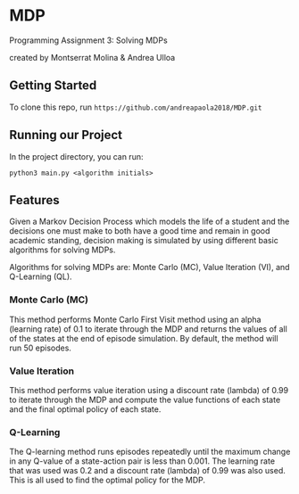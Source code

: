 # MDP
Programming Assignment 3: Solving MDPs

created by Montserrat Molina & Andrea Ulloa

## Getting Started

To clone this repo, run `https://github.com/andreapaola2018/MDP.git`

## Running our Project

In the project directory, you can run:

`python3 main.py <algorithm initials>`

## Features

Given a Markov Decision Process which models the life of a student and the decisions one must make to both have a good time and remain in good academic standing, decision making is simulated by using different basic algorithms for solving MDPs. 

Algorithms for solving MDPs are: Monte Carlo (MC), Value Iteration (VI), and Q-Learning (QL). 

### Monte Carlo (MC)
This method performs Monte Carlo First Visit method using an alpha (learning rate) of 0.1 to iterate through the MDP and returns the values of all of the states at the end of episode simulation. By default, the method will run 50 episodes.

### Value Iteration
This method performs value iteration using a discount rate (lambda) of 0.99 to iterate through the MDP and compute the value functions of each state and the final optimal policy of each state. 

### Q-Learning
The Q-learning method runs episodes repeatedly until the maximum change in any Q-value of a state-action pair is less than 0.001. The learning rate that was used was 0.2 and a discount rate (lambda) of 0.99 was also used. This is all used to find the optimal policy for the MDP. 

